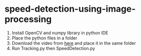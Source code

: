 # speed-detection-using-image-processing

1) Install OpenCV and numpy library in python IDE
2) Place the python files in a folder
3) Download the video from [here](youtube.com) and place it in the same folder
4) Run Tracking.py then SpeedDetection.py

